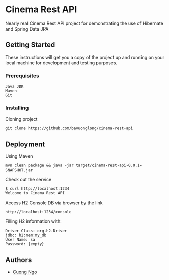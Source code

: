 # Cinema Rest API

Nearly real Cinema Rest API project for demonstrating the use of Hibernate and Spring Data JPA

## Getting Started

These instructions will get you a copy of the project up and running on your local machine for development and testing purposes.

### Prerequisites


```
Java JDK
Maven
Git
```

### Installing

Cloning project

```
git clone https://github.com/bavuonglong/cinema-rest-api
```

## Deployment

Using Maven

```
mvn clean package && java -jar target/cinema-rest-api-0.0.1-SNAPSHOT.jar
```

Check out the service

```$xslt
$ curl http://localhost:1234
Welcome to Cinema Rest API
```

Access H2 Console DB via browser by the link
```$xslt
http://localhost:1234/console
```

Filling H2 information with:
```$xslt
Driver Class: org.h2.Driver 
jdbc: h2:mem:my_db
User Name: sa
Password: {empty}
```

## Authors

* [Cuong Ngo](https://github.com/bavuonglong)